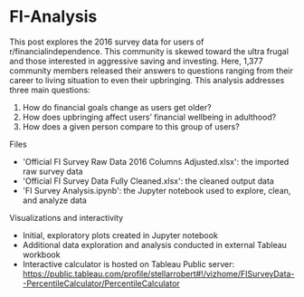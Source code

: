 # FI-Analysis
This post explores the 2016 survey data for users of r/financialindependence. This community is skewed toward the ultra frugal and those interested in aggressive saving and investing. Here, 1,377 community members released their answers to questions ranging from their career to living situation to even their upbringing. This analysis addresses three main questions:

1)	How do financial goals change as users get older?
2)	How does upbringing affect users’ financial wellbeing in adulthood?
3)	How does a given person compare to this group of users?

    
Files
  * 'Official FI Survey Raw Data 2016 Columns Adjusted.xlsx': the imported raw survey data 
  * 'Official FI Survey Data Fully Cleaned.xlsx': the cleaned output data
  * 'FI Survey Analysis.ipynb': the Jupyter notebook used to explore, clean, and analyze data

Visualizations and interactivity
  * Initial, exploratory plots created in Jupyter notebook
  * Additional data exploration and analysis conducted in external Tableau workbook
  * Interactive calculator is hosted on Tableau Public server: https://public.tableau.com/profile/stellarrobert#!/vizhome/FISurveyData--PercentileCalculator/PercentileCalculator
  
  
